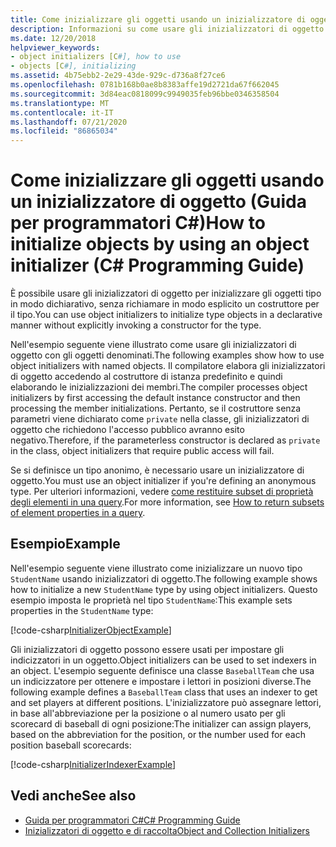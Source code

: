 ```yaml
---
title: Come inizializzare gli oggetti usando un inizializzatore di oggetto-guida per programmatori C#
description: Informazioni su come usare gli inizializzatori di oggetto per inizializzare gli oggetti di tipo in C# senza richiamare un costruttore. Usare un inizializzatore di oggetto per definire un tipo anonimo.
ms.date: 12/20/2018
helpviewer_keywords:
- object initializers [C#], how to use
- objects [C#], initializing
ms.assetid: 4b75ebb2-2e29-43de-929c-d736a8f27ce6
ms.openlocfilehash: 0781b168b0ae8b8383affe19d2721da67f662045
ms.sourcegitcommit: 3d84eac0818099c9949035feb96bbe0346358504
ms.translationtype: MT
ms.contentlocale: it-IT
ms.lasthandoff: 07/21/2020
ms.locfileid: "86865034"
---
```

# <a name="how-to-initialize-objects-by-using-an-object-initializer-c-programming-guide"></a><span data-ttu-id="f8b3f-104">Come inizializzare gli oggetti usando un inizializzatore di oggetto (Guida per programmatori C#)</span><span class="sxs-lookup"><span data-stu-id="f8b3f-104">How to initialize objects by using an object initializer (C# Programming Guide)</span></span>

<span data-ttu-id="f8b3f-105">È possibile usare gli inizializzatori di oggetto per inizializzare gli oggetti tipo in modo dichiarativo, senza richiamare in modo esplicito un costruttore per il tipo.</span><span class="sxs-lookup"><span data-stu-id="f8b3f-105">You can use object initializers to initialize type objects in a declarative manner without explicitly invoking a constructor for the type.</span></span>  
  
<span data-ttu-id="f8b3f-106">Nell'esempio seguente viene illustrato come usare gli inizializzatori di oggetto con gli oggetti denominati.</span><span class="sxs-lookup"><span data-stu-id="f8b3f-106">The following examples show how to use object initializers with named objects.</span></span> <span data-ttu-id="f8b3f-107">Il compilatore elabora gli inizializzatori di oggetto accedendo al costruttore di istanza predefinito e quindi elaborando le inizializzazioni dei membri.</span><span class="sxs-lookup"><span data-stu-id="f8b3f-107">The compiler processes object initializers by first accessing the default instance constructor and then processing the member initializations.</span></span> <span data-ttu-id="f8b3f-108">Pertanto, se il costruttore senza parametri viene dichiarato come `private` nella classe, gli inizializzatori di oggetto che richiedono l'accesso pubblico avranno esito negativo.</span><span class="sxs-lookup"><span data-stu-id="f8b3f-108">Therefore, if the parameterless constructor is declared as `private` in the class, object initializers that require public access will fail.</span></span>
  
<span data-ttu-id="f8b3f-109">Se si definisce un tipo anonimo, è necessario usare un inizializzatore di oggetto.</span><span class="sxs-lookup"><span data-stu-id="f8b3f-109">You must use an object initializer if you're defining an anonymous type.</span></span> <span data-ttu-id="f8b3f-110">Per ulteriori informazioni, vedere [come restituire subset di proprietà degli elementi in una query](how-to-return-subsets-of-element-properties-in-a-query.md).</span><span class="sxs-lookup"><span data-stu-id="f8b3f-110">For more information, see [How to return subsets of element properties in a query](how-to-return-subsets-of-element-properties-in-a-query.md).</span></span>  
  
## <a name="example"></a><span data-ttu-id="f8b3f-111">Esempio</span><span class="sxs-lookup"><span data-stu-id="f8b3f-111">Example</span></span>  

<span data-ttu-id="f8b3f-112">Nell'esempio seguente viene illustrato come inizializzare un nuovo tipo `StudentName` usando inizializzatori di oggetto.</span><span class="sxs-lookup"><span data-stu-id="f8b3f-112">The following example shows how to initialize a new `StudentName` type by using object initializers.</span></span> <span data-ttu-id="f8b3f-113">Questo esempio imposta le proprietà nel tipo `StudentName`:</span><span class="sxs-lookup"><span data-stu-id="f8b3f-113">This example sets properties in the `StudentName` type:</span></span>
  
[!code-csharp[InitializerObjectExample](../../../../samples/snippets/csharp/programming-guide/classes-and-structs/object-collection-initializers/HowToObjectInitializers.cs#HowToObjectInitializers)]  

<span data-ttu-id="f8b3f-114">Gli inizializzatori di oggetto possono essere usati per impostare gli indicizzatori in un oggetto.</span><span class="sxs-lookup"><span data-stu-id="f8b3f-114">Object initializers can be used to set indexers in an object.</span></span> <span data-ttu-id="f8b3f-115">L'esempio seguente definisce una classe `BaseballTeam` che usa un indicizzatore per ottenere e impostare i lettori in posizioni diverse.</span><span class="sxs-lookup"><span data-stu-id="f8b3f-115">The following example defines a `BaseballTeam` class that uses an indexer to get and set players at different positions.</span></span> <span data-ttu-id="f8b3f-116">L'inizializzatore può assegnare lettori, in base all'abbreviazione per la posizione o al numero usato per gli scorecard di baseball di ogni posizione:</span><span class="sxs-lookup"><span data-stu-id="f8b3f-116">The initializer can assign players, based on the abbreviation for the position, or the number used for each position baseball scorecards:</span></span>

[!code-csharp[InitializerIndexerExample](../../../../samples/snippets/csharp/programming-guide/classes-and-structs/object-collection-initializers/HowToIndexInitializer.cs#HowToIndexInitializer)]  

## <a name="see-also"></a><span data-ttu-id="f8b3f-117">Vedi anche</span><span class="sxs-lookup"><span data-stu-id="f8b3f-117">See also</span></span>

- [<span data-ttu-id="f8b3f-118">Guida per programmatori C#</span><span class="sxs-lookup"><span data-stu-id="f8b3f-118">C# Programming Guide</span></span>](../index.md)
- [<span data-ttu-id="f8b3f-119">Inizializzatori di oggetto e di raccolta</span><span class="sxs-lookup"><span data-stu-id="f8b3f-119">Object and Collection Initializers</span></span>](object-and-collection-initializers.md)
